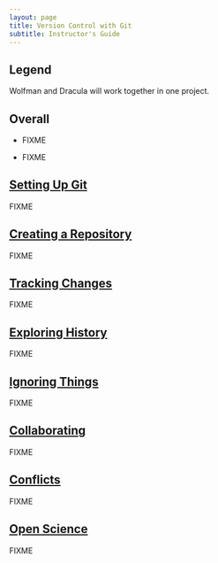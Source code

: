 ```yaml
---
layout: page
title: Version Control with Git
subtitle: Instructor's Guide
---
```

## Legend

Wolfman and Dracula will work together in one project.

## Overall

*   FIXME

*   FIXME

## [Setting Up Git](01-setup.html)

FIXME

## [Creating a Repository](02-create.html)

FIXME

## [Tracking Changes](03-changes.html)

FIXME

## [Exploring History](04-history.html)

FIXME

## [Ignoring Things](05-ignore.html)

FIXME

## [Collaborating](06-collab.html)

FIXME

## [Conflicts](07-conflict.html)

FIXME

## [Open Science](08-open.html)

FIXME
